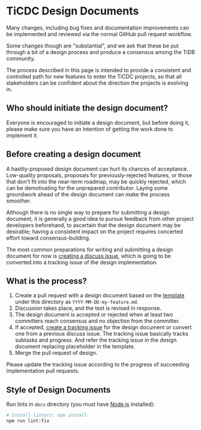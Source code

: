# TiCDC Design Documents

Many changes, including bug fixes and documentation improvements can be implemented and reviewed via the normal GitHub pull request workflow.

Some changes though are "substantial", and we ask that these be put through a bit of a design process and produce a consensus among the TiDB community.

The process described in this page is intended to provide a consistent and controlled path for new features to enter the TiCDC projects, so that all stakeholders can be confident about the direction the projects is evolving in.

## Who should initiate the design document?

Everyone is encouraged to initiate a design document, but before doing it, please make sure you have an intention of getting the work done to implement it.

## Before creating a design document

A hastily-proposed design document can hurt its chances of acceptance. Low-quality proposals, proposals for previously-rejected features, or those that don't fit into the near-term roadmap, may be quickly rejected, which can be demotivating for the unprepared contributor. Laying some groundwork ahead of the design document can make the process smoother.

Although there is no single way to prepare for submitting a design document, it is generally a good idea to pursue feedback from other project developers beforehand, to ascertain that the design document may be desirable; having a consistent impact on the project requires concerted effort toward consensus-building.

The most common preparations for writing and submitting a design document for now is [creating a discuss issue](https://sdbflow/issues/new/choose), which is going to be converted into a tracking issue of the design implementation.

## What is the process?

1. Create a pull request with a design document based on the [template](./TEMPLATE.md) under this directory as `YYYY-MM-DD-my-feature.md`.
2. Discussion takes place, and the text is revised in response.
3. The design document is accepted or rejected when at least two committers reach consensus and no objection from the committer.
4. If accepted, [create a tracking issue](https://sdbflow/issues/new/choose) for the design document or convert one from a previous discuss issue. The tracking issue basically tracks subtasks and progress. And refer the tracking issue in the design document replacing placeholder in the template.
5. Merge the pull request of design.

Please update the tracking issue according to the progress of succeeding implementation pull requests.

## Style of Design Documents

Run lints in `docs` directory (you must have [Node.js](https://nodejs.org) installed):

```bash
# Install linters: npm install
npm run lint:fix
```
